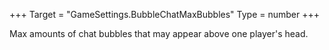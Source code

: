 +++
Target = "GameSettings.BubbleChatMaxBubbles"
Type = number
+++

Max amounts of chat bubbles that may appear above one player's head.